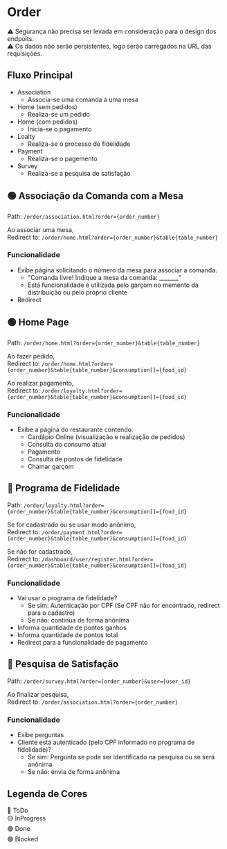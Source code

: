 # Order

:warning: Segurança não precisa ser levada em consideração para o design dos endpoits.  
:warning: Os dados não serão persistentes, logo serão carregados na URL das requisições.

## Fluxo Principal

* Association
  * Associa-se uma comanda a uma mesa
* Home (sem pedidos)
  * Realiza-se um pedido
* Home (com pedidos)
  * Inicia-se o pagamento
* Loalty
  * Realiza-se o processo de fidelidade
* Payment
  * Realiza-se o pagemento
* Survey
  * Realiza-se a pesquisa de satisfação

## :green_circle: Associação da Comanda com a Mesa

Path: `/order/association.html?order={order_number}`

Ao associar uma mesa,  
Redirect to: `/order/home.html?order={order_number}&table{table_number}`

### Funcionalidade

* Exibe página solicitando o número da mesa para associar a comanda.  
  * "Comanda livre! Indique a mesa da comanda: _______"
  * Está funcionalidade é utilizada pelo garçom no memento da distribuição ou pelo próprio cliente
* Redirect

## :green_circle: Home Page

Path: `/order/home.html?order={order_number}&table{table_number}`

Ao fazer pedido,  
Redirect to: `/order/home.html?order={order_number}&table{table_number}&consumption[]={food_id}`

Ao realizar pagamento,  
Redirect to: `/order/loyalty.html?order={order_number}&table{table_number}&consumption[]={food_id}`

### Funcionalidade

* Exibe a página do restaurante contendo:
  * Cardápio Online (visualização e realização de pedidos)
  * Consulta do consumo atual
  * Pagamento
  * Consulta de pontos de fidelidade
  * Chamar garçom

## :red_circle: Programa de Fidelidade

Path: `/order/loyalty.html?order={order_number}&table{table_number}&consumption[]={food_id}`

Se for cadastrado ou se usar modo anônimo,  
Redirect to: `/order/payment.html?order={order_number}&table{table_number}&consumption[]={food_id}`

Se não for cadastrado,  
Redirect to: `/dashboard/user/register.html?order={order_number}&table{table_number}&consumption[]={food_id}`

### Funcionalidade

* Vai usar o programa de fidelidade?
  * Se sim: Autenticação por CPF (Se CPF não for encontrado, redirect para o cadastro)
  * Se não: continua de forma anônima
* Informa quantidade de pontos ganhos
* Informa quantidade de pontos total
* Redirect para a funcionalidade de pagamento

## :red_circle: Pesquisa de Satisfação

Path: `/order/survey.html?order={order_number}&user={user_id}`

Ao finalizar pesquisa,  
Redirect to: `/order/association.html?order={order_number}`

### Funcionalidade

* Exibe perguntas
* Cliente está autenticado (pelo CPF informado no programa de fidelidade)?
  * Se sim: Pergunta se pode ser identificado na pesquisa ou se será anônima
  * Se não: envia de forma anônima

## Legenda de Cores

:red_circle: ToDo  
:yellow_circle: InProgress  
:green_circle: Done  
:purple_circle: Blocked
